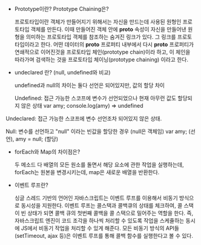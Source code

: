 - Prototype이란? Prototype Chaining은?

  프로토타입이란 객체가 만들어지기 위해서는 자신을 만드는데 사용된 원형인 프로토타입 객체를 만든다. 이때 만들어진 객체 안에 **proto** 속성이 자신을 만들어낸 원형을 의미하는 프로토타입 객체를 참조하는 숨겨진 링크가 있다. 그 링크를 프로토타입이라고 한다. 어떤 데이터의 **proto** 프로퍼티 내부에서 다시 **proto** 프로퍼티가 연쇄적으로 이어진것을 프로토타입 체인(prototype chain)이라 하고, 이 체인을 따라가며 검색하는 것을 프로토타입 체이닝(prototype chaining) 이라고 한다.

- undeclared 란? (null, undefined와 비교)

  undefined과 null의 차이는 둘다 선언은 되어있지만, 값의 할당 차이

  Undefined: 접근 가능한 스코프에 변수가 선언되었으나 현재 아무런 값도 할당되지 않은 상태
  var amy; console.log(amy) => undefined

Undeclared: 접근 가능한 스코프에 변수 선언조차 되어있지 않은 상태.

Null: 변수를 선언하고 "null" 이라는 빈값을 할당한 경우 (null은 객체임)
var amy; (선언), amy = null; (할당)

- forEach와 Map의 차이점은?

  두 메소드 다 배열의 모든 원소를 돌면서 해당 요소에 관한 작업을 실행하는데, forEach는 원본을 변경시키는데, map은 새로운 배열을 반환한다.

- 이벤트 루프란?

  싱글 스레드 기반의 언어인 자바스크립트는 이벤트 루프를 이용해서 비동기 방식으로 동시성을 지원한다. 이벤트 루프는 콜스택과 콜백큐의 상태를 체크하여, 콜 스택이 빈 상태가 되면 콜백 큐의 첫번째 콜백을 콜 스택으로 밀어주는 역할을 한다. 즉, 자바스크립트 엔진이 코드 조각을 하나씩 처리할 수 있도록 작업을 스케쥴하는 동시에 JS에서 비동기 작업을 처리할 수 있게 해준다. 모든 비동기 방식의 API들(setTimeout, ajax 등)은 이벤트 루프를 통해 콜백 함수를 실행한다고 볼 수 있다.
